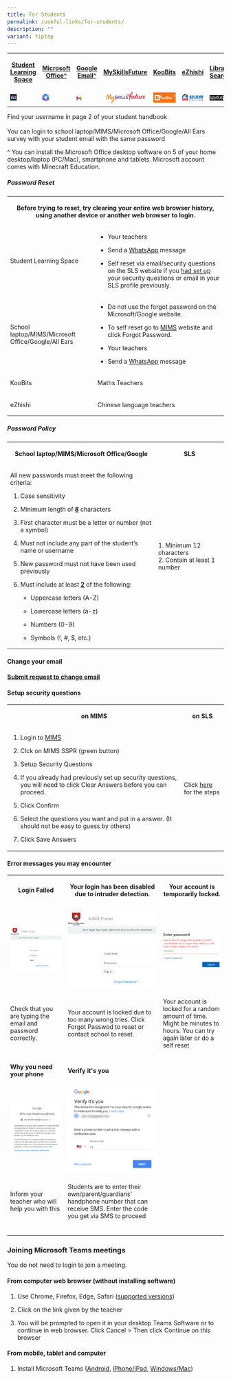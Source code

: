 ```yaml
---
title: For Students
permalink: /useful-links/for-students/
description: ""
variant: tiptap
---
```

<table style="minWidth: 175px">
<colgroup>
<col>
<col>
<col>
<col>
<col>
<col>
<col>
</colgroup>
<tbody>
<tr>
<th rowspan="1" colspan="1">
<p><a href="https://vle.learning.moe.edu.sg/login" rel="noopener noreferrer nofollow" target="_blank">Student Learning Space</a>
</p>
</th>
<th rowspan="1" colspan="1">
<p><a href="https://www.office.com/" rel="noopener noreferrer nofollow" target="_blank">Microsoft Office^</a>
</p>
</th>
<th rowspan="1" colspan="1">
<p><a href="https://workspace.google.com/dashboard" rel="noopener noreferrer nofollow" target="_blank">Google Email^</a>
</p>
</th>
<th rowspan="1" colspan="1">
<p><a href="https://www.myskillsfuture.gov.sg/content/student/en/primary.html" rel="noopener noreferrer nofollow" target="_blank">MySkillsFuture</a>
</p>
</th>
<th rowspan="1" colspan="1">
<p><a href="https://member.koobits.com/" rel="noopener noreferrer nofollow" target="_blank">KooBits</a>
</p>
</th>
<th rowspan="1" colspan="1">
<p><a href="https://www.ezhishi.net/Contents/" rel="noopener noreferrer nofollow" target="_blank">eZhishi</a>
</p>
</th>
<th rowspan="1" colspan="1">
<p><a href="https://schoolibrary.moe.edu.sg/cantonmentpri/cgi-bin/spydus.exe/MSGTRN/WPAC/HOME" rel="noopener noreferrer nofollow" target="_blank">Library Search</a>
</p>
</th>
</tr>
<tr>
<td rowspan="1" colspan="1">
<div class="isomer-image-wrapper">
<img style="width:25%" height="auto" width="100%" src="/images/SLS%20Icon.png">
</div>
</td>
<td rowspan="1" colspan="1">
<div class="isomer-image-wrapper">
<img style="width:25%" height="auto" width="100%" src="/images/MS365.png">
</div>
</td>
<td rowspan="1" colspan="1">
<div class="isomer-image-wrapper">
<img style="width:25%" height="auto" width="100%" src="/images/Gmail.jpg">
</div>
</td>
<td rowspan="1" colspan="1">
<div class="isomer-image-wrapper">
<img style="width:100%" height="auto" width="100%" src="/images/Myskillsfuture.jpg">
</div>
</td>
<td rowspan="1" colspan="1">
<div class="isomer-image-wrapper">
<img style="width:100%" height="auto" width="100%" src="/images/Koobits.jpg">
</div>
</td>
<td rowspan="1" colspan="1">
<div class="isomer-image-wrapper">
<img style="width:100%" height="auto" width="100%" src="/images/Ezhishi.jpg">
</div>
</td>
<td rowspan="1" colspan="1">
<div class="isomer-image-wrapper">
<img style="width:100%" height="auto" width="100%" src="/images/Spydus.jpg">
</div>
</td>
</tr>
</tbody>
</table>
<p>Find your username in page 2 of your student handbook
<br>
<br>You can login to school laptop/MIMS/Microsoft Office/Google/All Ears survey
with your student email with the same password</p>
<p>^ You can install the Microsoft Office desktop software on 5 of your home
desktop/laptop (PC/Mac), smartphone and tablets. Microsoft account comes
with Minecraft Education.</p>
<h5>Password Reset</h5>
<table style="minWidth: 50px">
<colgroup>
<col>
<col>
</colgroup>
<tbody>
<tr>
<th rowspan="1" colspan="2">
<p>Before trying to reset, try clearing your entire web browser history,
using another device or another web browser to login.</p>
</th>
</tr>
<tr>
<td rowspan="1" colspan="1">
<p>Student Learning Space</p>
</td>
<td rowspan="1" colspan="1">
<ul data-tight="true" class="tight">
<li>
<p>Your teachers</p>
</li>
<li>
<p>Send a <a href="http://wa.me/6565119555" rel="noopener noreferrer nofollow" target="_blank">WhatsApp</a> message</p>
</li>
<li>
<p>Self reset via email/security questions on the SLS website if you <a href="https://www.learning.moe.edu.sg/student-user-guide/customise/update-answers-to-security-questions/" rel="noopener noreferrer nofollow" target="_blank">had set up</a> your
security questions or email in your SLS profile previously.</p>
</li>
</ul>
</td>
</tr>
<tr>
<td rowspan="1" colspan="1">
<p>School laptop/MIMS/Microsoft Office/Google/All Ears</p>
</td>
<td rowspan="1" colspan="1">
<ul data-tight="true" class="tight">
<li>
<p>Do not use the forgot password on the Microsoft/Google website.</p>
</li>
<li>
<p>To self reset go to <a href="https://mims.moe.gov.sg/" rel="noopener noreferrer nofollow" target="_blank">MIMS</a> website and click Forgot Password.</p>
</li>
<li>
<p>Your teachers</p>
</li>
<li>
<p>Send a <a href="http://wa.me/6565119555" rel="noopener noreferrer nofollow" target="_blank">WhatsApp</a> message</p>
</li>
</ul>
</td>
</tr>
<tr>
<td rowspan="1" colspan="1">
<p>KooBits</p>
</td>
<td rowspan="1" colspan="1">
<p>Maths Teachers</p>
</td>
</tr>
<tr>
<td rowspan="1" colspan="1">
<p>eZhishi</p>
</td>
<td rowspan="1" colspan="1">
<p>Chinese language teachers</p>
</td>
</tr>
</tbody>
</table>
<h5>Password Policy</h5>
<table style="minWidth: 50px">
<colgroup>
<col>
<col>
</colgroup>
<tbody>
<tr>
<th rowspan="1" colspan="1">
<p>School laptop/MIMS/Microsoft Office/Google</p>
</th>
<th rowspan="1" colspan="1">
<p>SLS</p>
</th>
</tr>
<tr>
<td rowspan="1" colspan="1">
<p>All new passwords must meet the following criteria:</p>
<ol data-tight="true" class="tight">
<li>
<p>Case sensitivity</p>
</li>
<li>
<p>Minimum length of <strong><u>8</u></strong> characters</p>
</li>
<li>
<p>First character must be a letter or number (not a symbol)</p>
</li>
<li>
<p>Must not include any part of the student’s name or username</p>
</li>
<li>
<p>New password must not have been used previously</p>
</li>
<li>
<p>Must include at least <strong><u>2</u></strong> of the following:</p>
<ul data-tight="true" class="tight">
<li>
<p>Uppercase letters (A-Z)</p>
</li>
<li>
<p>Lowercase letters (a-z)</p>
</li>
<li>
<p>Numbers (0-9)</p>
</li>
<li>
<p>Symbols (!, #, $, etc.)</p>
</li>
</ul>
</li>
</ol>
</td>
<td rowspan="1" colspan="1">
<p>1. Minimum 12 characters
<br>2. Contain at least 1 number</p>
</td>
</tr>
</tbody>
</table>
<h4>Change your email</h4>
<h4><a href="https://forms.moe.edu.sg/forms/ePO7kn" rel="noopener noreferrer nofollow" target="_blank">Submit request to change email</a></h4>
<h4>Setup security questions</h4>
<table style="minWidth: 50px">
<colgroup>
<col>
<col>
</colgroup>
<tbody>
<tr>
<th rowspan="1" colspan="1">
<p>on MIMS</p>
</th>
<th rowspan="1" colspan="1">
<p>on SLS</p>
</th>
</tr>
<tr>
<td rowspan="1" colspan="1">
<ol data-tight="true" class="tight">
<li>
<p>Login to <a href="https://mims.moe.gov.sg/" rel="noopener noreferrer nofollow" target="_blank">MIMS</a>
</p>
</li>
<li>
<p>Clck on MIMS SSPR (green button)</p>
</li>
<li>
<p>Setup Security Questions</p>
</li>
<li>
<p>If you already had previously set up security questions, you will need
to click Clear Answers before you can proceed.</p>
</li>
<li>
<p>Click Confirm</p>
</li>
<li>
<p>Select the questions you want and put in a answer. (It should not be easy
to guess by others)</p>
</li>
<li>
<p>Click Save Answers</p>
</li>
</ol>
</td>
<td rowspan="1" colspan="1">
<p>Click <a href="https://www.learning.moe.edu.sg/student-user-guide/customise/update-answers-to-security-questions/" rel="noopener noreferrer nofollow" target="_blank">here</a> for
the steps</p>
</td>
</tr>
</tbody>
</table>
<h4>Error messages you may encounter</h4>
<table style="minWidth: 75px">
<colgroup>
<col>
<col>
<col>
</colgroup>
<tbody>
<tr>
<th rowspan="1" colspan="1">
<p>Login Failed</p>
</th>
<th rowspan="1" colspan="1">
<p>Your login has been disabled due to intruder detection.</p>
</th>
<th rowspan="1" colspan="1">
<p>Your account is temporarily locked.</p>
</th>
</tr>
<tr>
<td rowspan="1" colspan="1">
<p></p>
<div class="isomer-image-wrapper">
<img style="width: 100%" height="auto" width="100%" alt="" src="/images/Login_Failed.png">
</div>
</td>
<td rowspan="1" colspan="1">
<p></p>
<div class="isomer-image-wrapper">
<img style="width: 100%" height="auto" width="100%" alt="" src="/images/Intruder.png">
</div>
</td>
<td rowspan="1" colspan="1">
<p></p>
<div class="isomer-image-wrapper">
<img style="width: 100%" height="auto" width="100%" alt="" src="/images/Wrong Pasword.png">
</div>
</td>
</tr>
<tr>
<td rowspan="1" colspan="1">
<p>Check that you are typing the email and password correctly.</p>
</td>
<td rowspan="1" colspan="1">
<p>Your account is locked due to too many wrong tries. Click Forgot Passwod
to reset or contact school to reset.</p>
</td>
<td rowspan="1" colspan="1">
<p>Your account is locked for a random amount of time. Might be minutes to
hours. You can try again later or do a self reset</p>
</td>
</tr>
<tr>
<td rowspan="1" colspan="1">
<p><strong>Why you need your phone</strong>
</p>
</td>
<td rowspan="1" colspan="1">
<p><strong>Verify it's you</strong>
</p>
</td>
<td rowspan="1" colspan="1">
<p></p>
</td>
</tr>
<tr>
<td rowspan="1" colspan="1">
<div class="isomer-image-wrapper">
<img style="width: 100%" height="auto" width="100%" alt="" src="/images/Why%20you%20need%20your%20phone.png">
</div>
</td>
<td rowspan="1" colspan="1">
<div class="isomer-image-wrapper">
<img style="width: 100%" height="auto" width="100%" alt="" src="/images/Verify%20its%20you.png">
</div>
</td>
<td rowspan="1" colspan="1">
<p></p>
</td>
</tr>
<tr>
<td rowspan="1" colspan="1">
<p>Inform your teacher who will help you with this</p>
</td>
<td rowspan="1" colspan="1">
<p>Students are to enter their own/parent/guardians' handphone number that
can receive SMS. Enter the code you get via SMS to proceed</p>
</td>
<td rowspan="1" colspan="1">
<p></p>
</td>
</tr>
<tr>
<td rowspan="1" colspan="1">
<p></p>
</td>
<td rowspan="1" colspan="1">
<p></p>
</td>
<td rowspan="1" colspan="1">
<p></p>
</td>
</tr>
</tbody>
</table>
<h3>Joining Microsoft Teams meetings</h3>
<p>You do not need to login to join a meeting.</p>
<h4>From computer web browser (without installing software)</h4>
<ol data-tight="true" class="tight">
<li>
<p>Use Chrome, Firefox, Edge, Safari (<a href="https://learn.microsoft.com/en-us/microsoftteams/new-teams-web#prerequisites" rel="noopener nofollow" target="_blank">supported versions</a>)</p>
</li>
<li>
<p>Click on the link given by the teacher</p>
</li>
<li>
<p>You will be prompted to open it in your desktop Teams Software or to continue
in web browser. Click Cancel &gt; Then click Continue on this browser</p>
</li>
</ol>
<h4>From mobile, tablet and computer</h4>
<ol data-tight="true" class="tight">
<li>
<p>Install Microsoft Teams (<a href="https://play.google.com/store/apps/details?id=com.microsoft.teams" rel="noopener nofollow" target="_blank">Android</a>,
<a href="https://apps.apple.com/us/app/microsoft-teams/id1113153706" rel="noopener nofollow" target="_blank">iPhone/iPad</a>, <a href="https://www.microsoft.com/en-us/microsoft-teams/download-app" rel="noopener nofollow" target="_blank">Windows/Mac</a>)</p>
</li>
</ol>
<p></p>
<p></p>